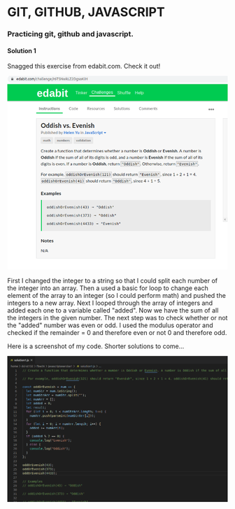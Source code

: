 # GIT, GITHUB, JAVASCRIPT
### Practicing git, github and javascript.

#### Solution 1

Snagged this exercise from edabit.com. Check it out!

![screenshot from edabit.com](/images/screenshotwebsiteexercise.png)

First I changed the integer to a string so that I could split each number of the integer into an array. Then a used a basic for loop to change each element of the array to an integer (so I could perform math) and pushed the integers to a new array. Next I looped through the array of integers and added each one to a variable called "added". Now we have the sum of all the integers in the given number. The next step was to check whether or not the "added" number was even or odd. I used the modulus operator and checked if the remainder = 0 and therefore even or not 0 and therefore odd.

Here is a screenshot of my code. Shorter solutions to come...

![screenshot of code](/images/solution1.png)

